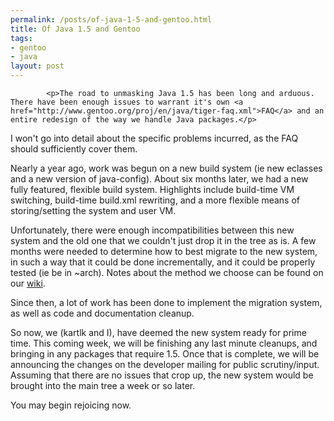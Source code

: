 ```yaml
--- 
permalink: /posts/of-java-1-5-and-gentoo.html
title: Of Java 1.5 and Gentoo
tags: 
- gentoo
- java
layout: post
---
```


			<p>The road to unmasking Java 1.5 has been long and arduous. There have been enough issues to warrant it's own <a href="http://www.gentoo.org/proj/en/java/tiger-faq.xml">FAQ</a> and an entire redesign of the way we handle Java packages.</p>

<p>I won't go into detail about the specific problems incurred, as the FAQ should sufficiently cover them.</p>

<p>Nearly a year ago, work was begun on a new build system (ie new eclasses and a new version of java-config). About six months later, we had a new fully featured, flexible build system. Highlights include build-time VM switching, build-time build.xml rewriting, and a more flexible means of storing/setting the system and user VM.</p>

<p>Unfortunately, there were enough incompatibilities between this new system and the old one that we couldn't just drop it in the tree as is. A few months were needed to determine how to best migrate to the new system, in such a way that it could be done incrementally, and it could be properly tested (ie be in ~arch). Notes about the method we choose can be found on our <a href="https://projects.gentooexperimental.org/expj">wiki</a>.</p>

<p>Since then, a lot of work has been done to implement the migration system, as well as code and documentation cleanup.</p>

<p>So now, we (kartlk and I), have deemed the new system ready for prime time. This coming week, we will be finishing any last minute cleanups, and bringing in any packages that require 1.5. Once that is complete, we will be announcing the changes on the developer mailing for public scrutiny/input. Assuming that there are no issues that crop up, the new system would be brought into the main tree a week or so later.</p>

<p>You may begin rejoicing now.</p>					